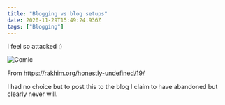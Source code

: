```yaml
---
title: "Blogging vs blog setups"
date: 2020-11-29T15:49:24.936Z
tags: ["Blogging"]
---
```


I feel so attacked :)

![Comic](https://rakhim.org/images/honestly-undefined/blogging.jpg)

From https://rakhim.org/honestly-undefined/19/

I had no choice but to post this to the blog I claim to have abandoned but clearly never will.

